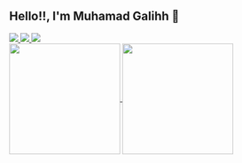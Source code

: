 ## Hello!!, I'm Muhamad Galihh 🐺

<div>
  <a href="https://github.com/muhgalihhh/">
  <img src="https://github-readme-stats.vercel.app/api/pin/?username=muhgalihhh&repo=eRaport">
</a>
   <a href="https://github.com/muhgalihhh/">
  <img src="https://github-readme-stats.vercel.app/api/pin/?username=muhgalihhh&repo=fc-barcelona.github.io ">
</a>
   <a href="https://github.com/muhgalihhh/">
  <img src="https://github-readme-stats.vercel.app/api/pin/?username=muhgalihhh&repo=KalkulatorKesehatan">
</a>
</div>

<a href="https://github.com/muhgalihhh/">
  <img height=200 align="center" src="https://github-readme-stats.vercel.app/api?username=muhgalihhh&theme=dracula" />
</a>
<a href="https://github.com/muhgalihhh/">
  <img height=200 align="center" src="https://github-readme-stats.vercel.app/api/top-langs?username=muhgalihhh&layout=compact&langs_count=8&card_width=320&theme=dracula" />
</a>
